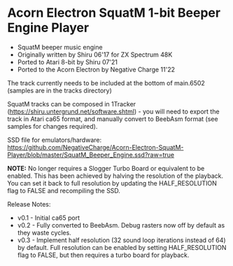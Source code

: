 # Acorn Electron SquatM 1-bit Beeper Engine Player

- SquatM beeper music engine
- Originally written by Shiru 06'17 for ZX Spectrum 48K
- Ported to Atari 8-bit by Shiru 07'21
- Ported to the Acorn Electron by Negative Charge 11'22

The track currently needs to be included at the bottom of main.6502 (samples are in the tracks directory)

SquatM tracks can be composed in 1Tracker (https://shiru.untergrund.net/software.shtml) - you will need to export the track in Atari ca65 format, and manually convert to BeebAsm format (see samples for changes required).

SSD file for emulators/hardware: https://github.com/NegativeCharge/Acorn-Electron-SquatM-Player/blob/master/SquatM_Beeper_Engine.ssd?raw=true

**NOTE:** No longer requires a Slogger Turbo Board or equivalent to be enabled.  This has been achieved by halving the resolution of the playback.  You can set it back to full resolution by updating the HALF_RESOLUTION flag to FALSE and recompiling the SSD.


Release Notes:

- v0.1 - Initial ca65 port
- v0.2 - Fully converted to BeebAsm. Debug rasters now off by default as they waste cycles.
- v0.3 - Implement half resolution (32 sound loop iterations instead of 64) by default.  Full resolution can be enabled by setting HALF_RESOLUTION flag to FALSE, but then requires a turbo board for playback.